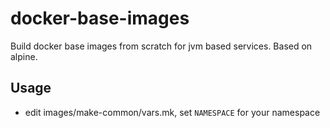 # docker-base-images

Build docker base images from scratch for jvm based services. Based on alpine.

## Usage

* edit images/make-common/vars.mk, set `NAMESPACE` for your namespace
